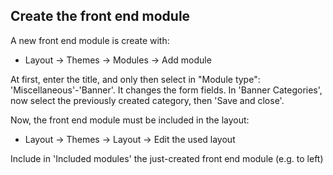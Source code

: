 ## Create the front end module

A new front end module is create with:

* Layout -> Themes -> Modules -> Add module

At first, enter the title, and only then select in "Module type":
'Miscellaneous'-'Banner'. It changes the form fields. In 'Banner Categories',
now select the previously created category, then 'Save and close'.

Now, the front end module must be included in the layout:

* Layout -> Themes -> Layout -> Edit the used layout

Include in 'Included modules' the just-created front end module (e.g. to left)

